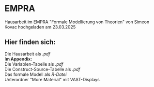 # EMPRA
Hausarbeit im EMPRA "Formale Modellierung von Theorien" von Simeon Kovac hochgeladen am 23.03.2025

## Hier finden sich:
Die Hausarbeit als _.pdf_  
**Im Appendix:**  
Die Variablen-Tabelle als _.pdf_  
Die Construct-Source-Tabelle als _.pdf_  
Das formale Modell als _R-Datei_  
Unterordner "More Material" mit VAST-Displays
